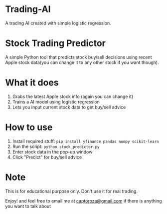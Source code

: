 # Trading-AI

A trading AI created with simple logistic regression.

# Stock Trading Predictor

A simple Python tool that predicts stock buy/sell decisions using recent Apple stock data(you can change it to any other stock if you want though).

# What it does

1. Grabs the latest Apple stock info (again you can change it)
2. Trains a AI model using logistic regression
3. Lets you input current stock data to get buy/sell advice

# How to use

1. Install required stuff: `pip install yfinance pandas numpy scikit-learn`
2. Run the script: `python stock_predictor.py`
3. Enter stock data in the pop-up window
4. Click "Predict" for buy/sell advice

# Note

This is for educational purpose only. Don't use it for real trading. 

Enjoy! and feel free to email me at captoroza@gmail.com if there is anything you want to talk about
